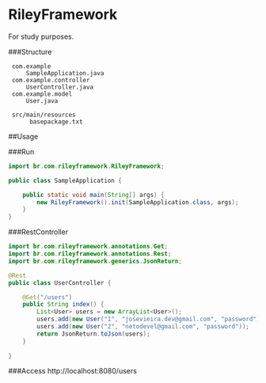 # RileyFramework
For study purposes.

###Structure

     com.example
         SampleApplication.java
     com.example.controller
         UserController.java
     com.example.model
         User.java

     src/main/resources
          basepackage.txt


##Usage

###Run
```java
import br.com.rileyframework.RileyFramework;

public class SampleApplication {

	public static void main(String[] args) {
		new RileyFramework().init(SampleApplication.class, args);
	}
}
```

###RestController
```java
import br.com.rileyframework.annotations.Get;
import br.com.rileyframework.annotations.Rest;
import br.com.rileyframework.generics.JsonReturn;

@Rest
public class UserController {

	@Get("/users")
	public String index() {
		List<User> users = new ArrayList<User>();
		users.add(new User("1", "josevieira.dev@gmail.com", "password"));
		users.add(new User("2", "netodevel@gmail.com", "password"));
		return JsonReturn.toJson(users);
	}
  
}
```

###Access
    http://localhost:8080/users

